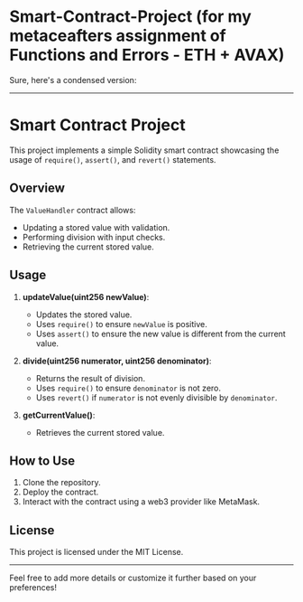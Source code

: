 # Smart-Contract-Project (for my metaceafters assignment of Functions and Errors - ETH + AVAX)



Sure, here's a condensed version:

---

# Smart Contract Project

This project implements a simple Solidity smart contract showcasing the usage of `require()`, `assert()`, and `revert()` statements.

## Overview

The `ValueHandler` contract allows:
- Updating a stored value with validation.
- Performing division with input checks.
- Retrieving the current stored value.

## Usage

1. **updateValue(uint256 newValue)**:
   - Updates the stored value.
   - Uses `require()` to ensure `newValue` is positive.
   - Uses `assert()` to ensure the new value is different from the current value.

2. **divide(uint256 numerator, uint256 denominator)**:
   - Returns the result of division.
   - Uses `require()` to ensure `denominator` is not zero.
   - Uses `revert()` if `numerator` is not evenly divisible by `denominator`.

3. **getCurrentValue()**:
   - Retrieves the current stored value.

## How to Use

1. Clone the repository.
2. Deploy the contract.
3. Interact with the contract using a web3 provider like MetaMask.

## License

This project is licensed under the MIT License.

---

Feel free to add more details or customize it further based on your preferences!
